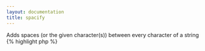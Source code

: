 ```yaml
---
layout: documentation
title: spacify
---
```


Adds spaces (or the given character(s)) between every character of a string
{% highlight php %}
<?php
spacify(string $value, [ $space_char = ' ' ])
{% endhighlight %}

* **value**: the string to process
* **space_char**: the character(s) to insert between each character

## Example
{% highlight smarty %}
{spacify 'abcd'}
{spacify 'abcd' '-'}
{% endhighlight %}

## Output
{% highlight text %}
a b c d
a-b-c-d
{% endhighlight %}